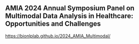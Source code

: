 ## AMIA 2024 Annual Symposium Panel on Multimodal Data Analysis in Healthcare: Opportunities and Challenges

https://bionlplab.github.io/2024_AMIA_Multimodal/
